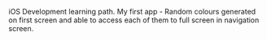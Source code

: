 iOS Development learning path.
My first app - Random colours generated on first screen and able to access each of them to full screen in navigation screen.
